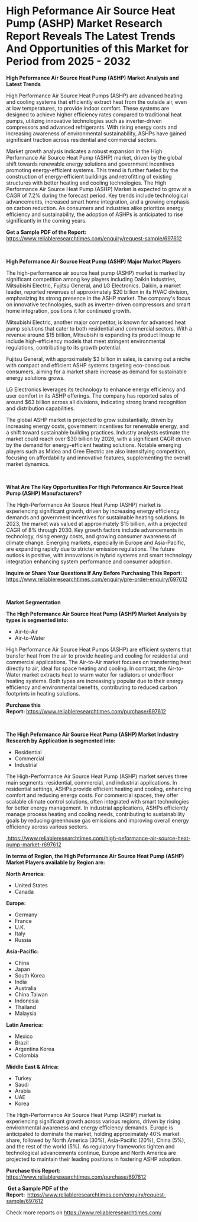 <p><h1>High Peformance Air Source Heat Pump (ASHP) Market Research Report Reveals The Latest Trends And Opportunities of this Market for Period from 2025 - 2032</h1></p><p><strong>High Peformance Air Source Heat Pump (ASHP) Market Analysis and Latest Trends</strong></p>
<p><p>High Performance Air Source Heat Pumps (ASHP) are advanced heating and cooling systems that efficiently extract heat from the outside air, even at low temperatures, to provide indoor comfort. These systems are designed to achieve higher efficiency rates compared to traditional heat pumps, utilizing innovative technologies such as inverter-driven compressors and advanced refrigerants. With rising energy costs and increasing awareness of environmental sustainability, ASHPs have gained significant traction across residential and commercial sectors.</p><p>Market growth analysis indicates a robust expansion in the High Performance Air Source Heat Pump (ASHP) market, driven by the global shift towards renewable energy solutions and government incentives promoting energy-efficient systems. This trend is further fueled by the construction of energy-efficient buildings and retrofitting of existing structures with better heating and cooling technologies. The High Performance Air Source Heat Pump (ASHP) Market is expected to grow at a CAGR of 7.2% during the forecast period. Key trends include technological advancements, increased smart home integration, and a growing emphasis on carbon reduction. As consumers and industries alike prioritize energy efficiency and sustainability, the adoption of ASHPs is anticipated to rise significantly in the coming years.</p></p>
<p><strong>Get a Sample PDF of the Report:&nbsp;</strong> <a href="https://www.reliableresearchtimes.com/enquiry/request-sample/697612?utm_campaign=2868&utm_medium=2&utm_source=Github&utm_content=ia&utm_term=27022025&utm_id=high-peformance-air-source-heat-pump-ashp">https://www.reliableresearchtimes.com/enquiry/request-sample/697612</a></p>
<p>&nbsp;</p>
<p><strong>High Peformance Air Source Heat Pump (ASHP) Major Market Players</strong></p>
<p><p>The high-performance air source heat pump (ASHP) market is marked by significant competition among key players including Daikin Industries, Mitsubishi Electric, Fujitsu General, and LG Electronics. Daikin, a market leader, reported revenues of approximately $20 billion in its HVAC division, emphasizing its strong presence in the ASHP market. The company's focus on innovative technologies, such as inverter-driven compressors and smart home integration, positions it for continued growth.</p><p>Mitsubishi Electric, another major competitor, is known for advanced heat pump solutions that cater to both residential and commercial sectors. With a revenue around $15 billion, Mitsubishi is expanding its product lineup to include high-efficiency models that meet stringent environmental regulations, contributing to its growth potential.</p><p>Fujitsu General, with approximately $3 billion in sales, is carving out a niche with compact and efficient ASHP systems targeting eco-conscious consumers, aiming for a market share increase as demand for sustainable energy solutions grows.</p><p>LG Electronics leverages its technology to enhance energy efficiency and user comfort in its ASHP offerings. The company has reported sales of around $63 billion across all divisions, indicating strong brand recognition and distribution capabilities.</p><p>The global ASHP market is projected to grow substantially, driven by increasing energy costs, government incentives for renewable energy, and a shift toward sustainable building practices. Industry analysts estimate the market could reach over $30 billion by 2026, with a significant CAGR driven by the demand for energy-efficient heating solutions. Notable emerging players such as Midea and Gree Electric are also intensifying competition, focusing on affordability and innovative features, supplementing the overall market dynamics.</p></p>
<p>&nbsp;</p>
<p><strong>What Are The Key Opportunities For High Peformance Air Source Heat Pump (ASHP) Manufacturers?</strong></p>
<p><p>The High-Performance Air Source Heat Pump (ASHP) market is experiencing significant growth, driven by increasing energy efficiency demands and government incentives for sustainable heating solutions. In 2023, the market was valued at approximately $15 billion, with a projected CAGR of 8% through 2030. Key growth factors include advancements in technology, rising energy costs, and growing consumer awareness of climate change. Emerging markets, especially in Europe and Asia-Pacific, are expanding rapidly due to stricter emission regulations. The future outlook is positive, with innovations in hybrid systems and smart technology integration enhancing system performance and consumer adoption.</p></p>
<p><strong>Inquire or Share Your Questions If Any Before Purchasing This Report:</strong> <a href="https://www.reliableresearchtimes.com/enquiry/pre-order-enquiry/697612?utm_campaign=2868&utm_medium=2&utm_source=Github&utm_content=ia&utm_term=27022025&utm_id=high-peformance-air-source-heat-pump-ashp">https://www.reliableresearchtimes.com/enquiry/pre-order-enquiry/697612</a></p>
<p>&nbsp;</p>
<p><strong>Market Segmentation</strong></p>
<p><strong>The High Peformance Air Source Heat Pump (ASHP) Market Analysis by types is segmented into:</strong></p>
<p><ul><li>Air-to-Air</li><li>Air-to-Water</li></ul></p>
<p><p>High Performance Air Source Heat Pumps (ASHP) are efficient systems that transfer heat from the air to provide heating and cooling for residential and commercial applications. The Air-to-Air market focuses on transferring heat directly to air, ideal for space heating and cooling. In contrast, the Air-to-Water market extracts heat to warm water for radiators or underfloor heating systems. Both types are increasingly popular due to their energy efficiency and environmental benefits, contributing to reduced carbon footprints in heating solutions.</p></p>
<p><strong>Purchase this Report:&nbsp;</strong><a href="https://www.reliableresearchtimes.com/purchase/697612?utm_campaign=2868&utm_medium=2&utm_source=Github&utm_content=ia&utm_term=27022025&utm_id=high-peformance-air-source-heat-pump-ashp">https://www.reliableresearchtimes.com/purchase/697612</a></p>
<p>&nbsp;</p>
<p><strong>The High Peformance Air Source Heat Pump (ASHP) Market Industry Research by Application is segmented into:</strong></p>
<p><ul><li>Residential</li><li>Commercial</li><li>Industrial</li></ul></p>
<p><p>The High-Performance Air Source Heat Pump (ASHP) market serves three main segments: residential, commercial, and industrial applications. In residential settings, ASHPs provide efficient heating and cooling, enhancing comfort and reducing energy costs. For commercial spaces, they offer scalable climate control solutions, often integrated with smart technologies for better energy management. In industrial applications, ASHPs efficiently manage process heating and cooling needs, contributing to sustainability goals by reducing greenhouse gas emissions and improving overall energy efficiency across various sectors.</p></p>
<p><a href="https://www.reliableresearchtimes.com/high-peformance-air-source-heat-pump-market-r697612?utm_campaign=2868&utm_medium=2&utm_source=Github&utm_content=ia&utm_term=27022025&utm_id=high-peformance-air-source-heat-pump-ashp">&nbsp;https://www.reliableresearchtimes.com/high-peformance-air-source-heat-pump-market-r697612</a></p>
<p><strong>In terms of Region, the High Peformance Air Source Heat Pump (ASHP) Market Players available by Region are:</strong></p>
<p>
    <p> <strong> North America: </strong>
        <ul>
            <li>United States</li>
            <li>Canada</li>
        </ul>
        </p> 
    <p> <strong> Europe: </strong>
        <ul>
            <li>Germany</li>
            <li>France</li>
            <li>U.K.</li>
            <li>Italy</li>
            <li>Russia</li>
        </ul>
        </p> 
    <p> <strong> Asia-Pacific: </strong>
        <ul>
            <li>China</li>
            <li>Japan</li>
            <li>South Korea</li>
            <li>India</li>
            <li>Australia</li>
            <li>China Taiwan</li>
            <li>Indonesia</li>
            <li>Thailand</li>
            <li>Malaysia</li>
        </ul>
        </p> 
    <p> <strong> Latin America: </strong>
        <ul>
            <li>Mexico</li>
            <li>Brazil</li>
            <li>Argentina Korea</li>
            <li>Colombia</li>
        </ul>
        </p> 
    <p> <strong> Middle East & Africa: </strong>
        <ul>
            <li>Turkey</li>
            <li>Saudi</li>
            <li>Arabia</li>
            <li>UAE</li>
            <li>Korea</li>
        </ul>
    </p>
    </p>
<p><p>The High-Performance Air Source Heat Pump (ASHP) market is experiencing significant growth across various regions, driven by rising environmental awareness and energy efficiency demands. Europe is anticipated to dominate the market, holding approximately 40% market share, followed by North America (30%), Asia-Pacific (20%), China (5%), and the rest of the world (5%). As regulatory frameworks tighten and technological advancements continue, Europe and North America are projected to maintain their leading positions in fostering ASHP adoption.</p></p>
<p><strong>Purchase this Report: </strong><a href="https://www.reliableresearchtimes.com/purchase/697612?utm_campaign=2868&utm_medium=2&utm_source=Github&utm_content=ia&utm_term=27022025&utm_id=high-peformance-air-source-heat-pump-ashp">https://www.reliableresearchtimes.com/purchase/697612</a></p>
<p>&nbsp;<strong>Get a Sample PDF of the Report:&nbsp;&nbsp;</strong><a href="https://www.reliableresearchtimes.com/enquiry/request-sample/697612?utm_campaign=2868&utm_medium=2&utm_source=Github&utm_content=ia&utm_term=27022025&utm_id=high-peformance-air-source-heat-pump-ashp">https://www.reliableresearchtimes.com/enquiry/request-sample/697612</a></p>
<p><strong></strong></p>
<p>Check more reports on <a href="https://www.reliableresearchtimes.com/?utm_campaign=2868&utm_medium=2&utm_source=Github&utm_content=ia&utm_term=27022025&utm_id=high-peformance-air-source-heat-pump-ashp">https://www.reliableresearchtimes.com/</a></p>